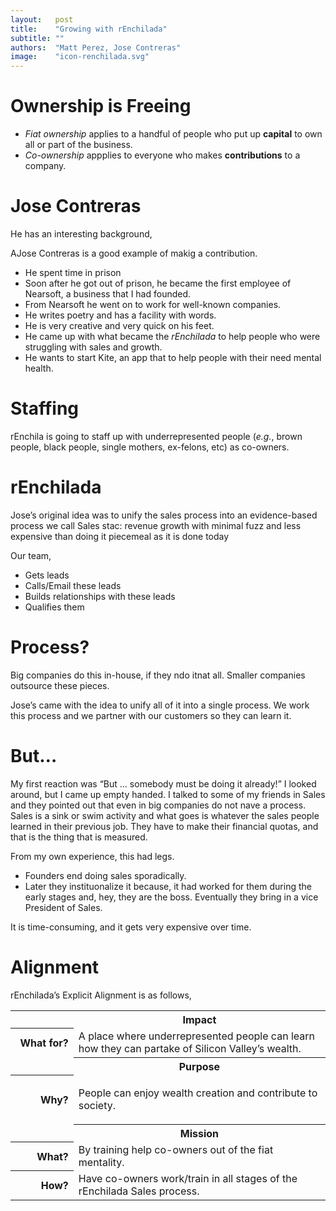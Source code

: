 ```yaml
---
layout:   post
title:    "Growing with rEnchilada"
subtitle: ""
authors:  "Matt Perez, Jose Contreras"
image:    "icon-renchilada.svg"
---
```


<div style='display:none; '>
 <p>It is not about &lsquo;breaking out&rsquo; or &lsquo;freedom.&rsquo; It is about helping people and their communities grow.</p>
</div>

<h1>Ownership is Freeing</h1>
  <ul>
   <li><em>Fiat ownership</em> applies to a handful of people who put up <strong>capital</strong> to own all or part of the business.</li>
   <li><em>Co-ownership</em> appplies to everyone who makes <strong>contributions</strong> to a company.</li>
  </ul>

<h1>Jose Contreras</h1>
 <p>He has an interesting background,</p>
 <p>AJose Contreras is a good example of makig a contribution.</p>
  <ul>
   <li>He spent time in prison</li>
   <li>Soon after he got out of prison, he became the first employee of Nearsoft, a business that I had founded.</li>
   <li>From Nearsoft he went on to work for well-known companies.</li>
   <li>He writes poetry and has a facility with words.</li>
   <li>He is very creative and very quick on his feet.</li>
   <li>He came up with what became the <em>rEnchilada</em> to help people who were struggling with sales and growth.</li>
   <li>He wants to start Kite, an app that to help people with their need mental health.</li>
  </ul>

<h1>Staffing</h1>
  <p>rEnchila is going to staff up with underrepresented people (<em>e.g.</em>, brown people, black people, single mothers, ex-felons, etc) as co-owners.</p>
 
<h1>rEnchilada</h1>
 <p>Jose&rsquo;s original idea was to unify the sales process into an evidence-based process we call Sales stac: revenue growth with minimal fuzz and less expensive than doing it piecemeal as it is done today</p>
 <p>Our team,</p>
 <ul>
  <li>Gets leads</li>
  <li>Calls/Email these leads</li>
  <li>Builds relationships with these leads</li>
  <li>Qualifies them</li>
 </ul>

<h1>Process?</h1>
 <p>Big companies do this in-house, if they ndo itnat all. Smaller companies outsource these pieces.</p>
 <p>Jose&rsquo;s came with the idea to unify all of it into a single process. We work this process and we partner with our customers so they can learn it.</p>

<h1>But&hellip;</h1>
<p>My first reaction was &ldquo;But &hellip; somebody must be doing it already!&rdquo; I looked around, but I came up empty handed. I talked to some of my friends in Sales and they pointed out that even in big companies do not nave a process. Sales is a sink or swim activity and what goes is whatever the sales people learned in their previous job. They have to make their financial quotas, and that is the thing that is measured.</p>
<p>From my own experience, this had legs.
 <ul>
  <li>Founders end doing sales sporadically.</li>
  <li>Later they instituonalize it because, it had worked for them during the early stages and, hey, they are the boss. Eventually they bring in a vice President of Sales.</li>
 </ul>
 <p>It is time-consuming, and it gets very expensive over time.</li>

<h1>Alignment</h1>
 <p>rEnchilada&rsquo;s Explicit Alignment is as follows,</p>
 <div class='_center'>
  <table class='_explicitalignment'>
   <tr id='_background'>
    <td></td>
    <th>Impact</th>
   </tr>
   <tr>
    <th style='width:20%; text-align:right; '>What for?</th>
    <td>A place where underrepresented people can learn how they can partake of Silicon Valley&rsquo;s wealth.</td>
   </tr>
   <tr id='_background'>
    <td></td>
    <th>Purpose</th>
   </tr>
   <tr>
    <th style='width:20%; text-align:right; '>Why?</th>
    <td>
     <p>People can enjoy wealth creation and contribute to society.</p>
    </td>
   </tr>
   <tr id='_background'>
    <td></td>
    <th>Mission</th>
   </tr>
   <tr>
    <th style='width:20%; text-align:right; '>What?</th>
    <td>By training help co-owners out of the fiat mentality.</td>
   </tr>
   <tr>
    <th style='width:20%; text-align:right; '>How?</th>
    <td>Have co-owners work/train in all stages of the rEnchilada Sales process.</td>
   </tr>
  </table>
 </div>